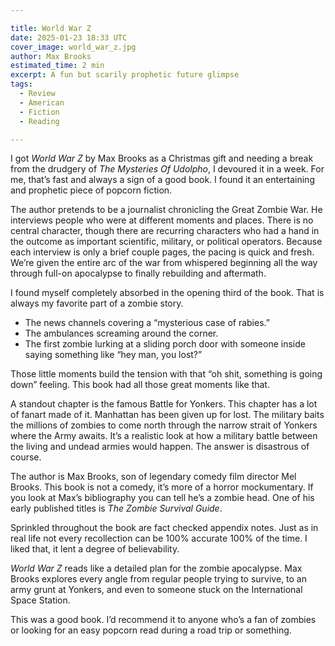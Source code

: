 ```yaml
---

title: World War Z
date: 2025-01-23 18:33 UTC
cover_image: world_war_z.jpg
author: Max Brooks
estimated_time: 2 min
excerpt: A fun but scarily prophetic future glimpse
tags: 
  - Review
  - American
  - Fiction
  - Reading

---
```


I got _World War Z_ by Max Brooks as a Christmas gift and needing a break from the drudgery of _The Mysteries Of Udolpho_, I devoured it in a week. 
For me, that’s fast and always a sign of a good book. 
I found it an entertaining and prophetic piece of popcorn fiction.

The author pretends to be a journalist chronicling the Great Zombie War. 
He interviews people who were at different moments and places. 
There is no central character, though there are recurring characters who had a hand in the outcome as important scientific, military, or political operators. 
Because each interview is only a brief couple pages, the pacing is quick and fresh. 
We’re given the entire arc of the war from whispered beginning all the way through full-on apocalypse to finally rebuilding and aftermath.

I found myself completely absorbed in the opening third of the book. 
That is always my favorite part of a zombie story.

- The news channels covering a “mysterious case of rabies.”
- The ambulances screaming around the corner.
- The first zombie lurking at a sliding porch door with someone inside saying something like “hey man, you lost?”

Those little moments build the tension with that “oh shit, something is going down” feeling. 
This book had all those great moments like that.

A standout chapter is the famous Battle for Yonkers.
This chapter has a lot of fanart made of it.
Manhattan has been given up for lost. 
The military baits the millions of zombies to come north through the narrow strait of Yonkers where the Army awaits. 
It’s a realistic look at how a military battle between the living and undead armies would happen. 
The answer is disastrous of course.

The author is Max Brooks, son of legendary comedy film director Mel Brooks. 
This book is not a comedy, it’s more of a horror mockumentary. 
If you look at Max’s bibliography you can tell he’s a zombie head. 
One of his early published titles is _The Zombie Survival Guide_.

Sprinkled throughout the book are fact checked appendix notes. 
Just as in real life not every recollection can be 100% accurate 100% of the time. 
I liked that, it lent a degree of believability.

_World War Z_ reads like a detailed plan for the zombie apocalypse. 
Max Brooks explores every angle from regular people trying to survive, to an army grunt at Yonkers, and even to someone stuck on the International Space Station.

This was a good book. 
I’d recommend it to anyone who’s a fan of zombies or looking for an easy popcorn read during a road trip or something.

